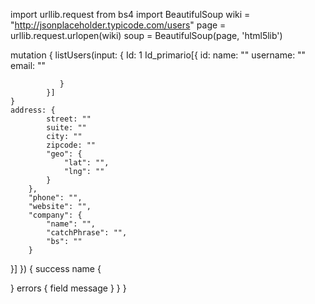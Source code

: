 import urllib.request
from bs4 import BeautifulSoup
wiki = "http://jsonplaceholder.typicode.com/users"
page = urllib.request.urlopen(wiki)
soup = BeautifulSoup(page, 'html5lib')



mutation {
	listUsers(input: {
			Id: 1
			Id_primario[{
			id: 
                        name: ""
                        username: ""
                        email: ""

	           }
			}]
	}
	address: {
			street: ""
			suite: ""
			city: ""
			zipcode: ""
			"geo": {
				"lat": "",
				"lng": ""
			}
		},
		"phone": "",
		"website": "",
		"company": {
			"name": "",
			"catchPhrase": "",
			"bs": ""
		}
}]
}) {
	success
	name {

 }
    errors {
      field
      message
    }
  }
}
